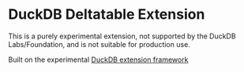 # DuckDB Deltatable Extension

This is a purely experimental extension, not supported by the DuckDB Labs/Foundation, and is not suitable for production use. 

Built on the experimental [DuckDB extension framework](https://github.com/Mause/duckdb-extension-framework)
